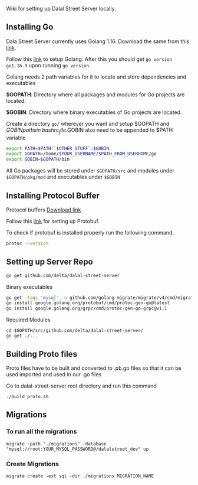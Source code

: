 Wiki for setting up Dalal Street Server locally.

## Installing Go

Dala Street Server currently uses Golang 1.16. Download the same from this [link](https://golang.org/dl/go1.16.9.linux-amd64.tar.gz).

Follow this [link](https://golang.org/doc/install) to setup Golang. After this you should get `go version go1.16.9` upon running `go version`.

Golang needs 2 path variables for it to locate and store dependencies and executables

__$GOPATH__: Directory where all packages and modules for Go projects are located. 

__$GOBIN__: Directory where binary executables of Go projects are located.

Create a directory `go/` wherever you want and setup $GOPATH and $GOBIN paths in _.bashrc_ file.$GOBIN also need to be appended to $PATH variable

``` bash
export PATH=$PATH:`$OTHER_STUFF`:$GOBIN
export GOPATH=/home/$YOUR_USERNAME/$PATH_FROM_USERHOME/go
export GOBIN=$GOPATH/bin

```

All Go packages will be stored under `$GOPATH/src` and modules under `$GOPATH/pkg/mod` and executables under `$GOBIN`

## Installing Protocol Buffer 

Protocol buffers [Download link](https://github.com/google/protobuf/releases/download/v3.2.0rc2/protoc-3.2.0rc2-linux-x86_64.zip)

Follow this [link](https://grpc.io/docs/protoc-installation/#install-pre-compiled-binaries-any-os) for setting up Protobuf.

To check if protobuf is installed properly run the following command.

``` bash
protoc --version
```

## Setting up Server Repo

 
``` bash
go get github.com/delta/dalal-street-server
```

Binary executables
``` bash
go get -tags 'mysql' -u github.com/golang-migrate/migrate/v4/cmd/migrate/
go install google.golang.org/protobuf/cmd/protoc-gen-go@latest
go install google.golang.org/grpc/cmd/protoc-gen-go-grpc@v1.1
```

Required Modules
```
cd $GOPATH/src/github.com/delta/dalal-street-server/
go get ./...
```

## Building Proto files

Proto files have to be built and converted to .pb.go files so that it can be used imported and used in our .go files

Go to dalal-street-server root directory and run this command
```
./build_proto.sh
```

## Migrations

### To run all the migrations
```
migrate -path "./migrations" -database "mysql://root:YOUR_MYSQL_PASSWORD@/dalalstreet_dev" up
```

### Create Migrations
```
migrate create -ext sql -dir ./migrations MIGRATION_NAME
```
